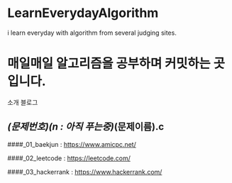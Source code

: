 # LearnEverydayAlgorithm
i learn everyday with algorithm from several judging sites.

# 매일매일 알고리즘을 공부하며 커밋하는 곳입니다.

 소개 블로그

## _(문제번호)(n : 아직 푸는중)_(문제이름).c

####_01_baekjun  : https://www.amicpc.net/

####_02_leetcode : https://leetcode.com/

####_03_hackerrank : https://www.hackerrank.com/
